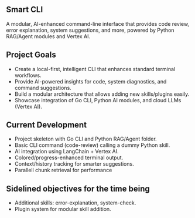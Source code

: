 ## Smart CLI
A modular, AI-enhanced command-line interface that provides code review, error explanation, system suggestions, and more, powered by Python RAG/Agent modules and Vertex AI.



## Project Goals

- Create a local-first, intelligent CLI that enhances standard terminal workflows.
- Provide AI-powered insights for code, system diagnostics, and command suggestions.
- Build a modular architecture that allows adding new skills/plugins easily.
- Showcase integration of Go CLI, Python AI modules, and cloud LLMs (Vertex AI).

## Current Development

- Project skeleton with Go CLI and Python RAG/Agent folder.
- Basic CLI command (code-review) calling a dummy Python skill.
- AI integration using LangChain + Vertex AI.
- Colored/progress-enhanced terminal output.
- Context/history tracking for smarter suggestions.
- Parallell chunk retrieval for performance

## Sidelined objectives for the time being
- Additional skills: error-explanation, system-check.
- Plugin system for modular skill addition.


